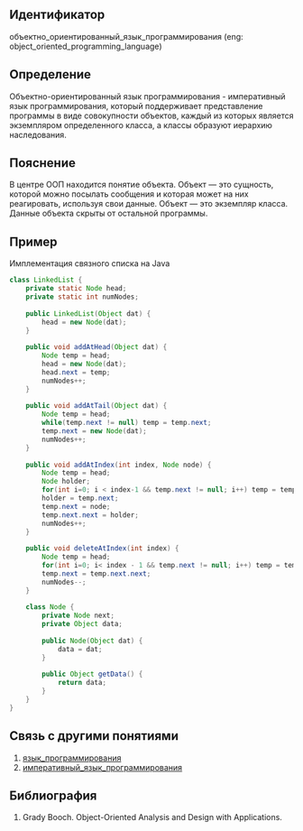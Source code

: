 ## Идентификатор

объектно_ориентированный_язык_программирования (eng: object_oriented_programming_language)

## Определение

Объектно-ориентированный язык программирования - императивный язык программирования, который поддерживает представление программы в виде совокупности объектов, каждый из которых является экземпляром определенного класса, а классы образуют иерархию наследования.

## Пояснение

В центре ООП находится понятие объекта. Объект — это сущность, которой можно посылать сообщения и которая может на них реагировать, используя свои данные. Объект — это экземпляр класса. Данные объекта скрыты от остальной программы.

## Пример

Имплементация связного списка на Java

~~~Java
class LinkedList {
	private static Node head;
	private static int numNodes;
	
	public LinkedList(Object dat) {
		head = new Node(dat);
	}
	
	public void addAtHead(Object dat) {
		Node temp = head;
		head = new Node(dat);
		head.next = temp;
		numNodes++;
	}
	
	public void addAtTail(Object dat) {
		Node temp = head;
		while(temp.next != null) temp = temp.next; 
		temp.next = new Node(dat);
		numNodes++;
	}
	
	public void addAtIndex(int index, Node node) {
		Node temp = head;
		Node holder;
		for(int i=0; i < index-1 && temp.next != null; i++) temp = temp.next;
		holder = temp.next;
		temp.next = node;
		temp.next.next = holder;
		numNodes++;
	}
	
	public void deleteAtIndex(int index) {
		Node temp = head;
		for(int i=0; i< index - 1 && temp.next != null; i++) temp = temp.next;
		temp.next = temp.next.next;
		numNodes--;
	}
	
	class Node {
		private Node next;
		private Object data;
		
		public Node(Object dat) {
			data = dat;
		}
		
		public Object getData() {
			return data;
		}
	}
}
~~~

## Связь с другими понятиями

1. [язык_программирования](programming_language.md)
2. [императивный_язык_программирования](imperative_programming_language.md)

## Библиография

1. Grady Booch. Object-Oriented Analysis and Design with Applications.
